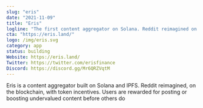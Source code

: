 ```yaml
---
slug: "eris"
date: "2021-11-09"
title: "Eris"
logline: "The first content aggregator on Solana. Reddit reimagined on Web 3.0 and Blockchain"
cta: "https://eris.land/"
logo: /img/eris.svg
category: app
status: building
Website: https://eris.land/
Twitter: https://twitter.com/erisfinance
Discord: https://discord.gg/Mr6QRZVqtM
---
```


Eris is a content aggregator built on Solana and IPFS.
Reddit reimagined, on the blockchain, with token incentives.
Users are rewarded for posting or boosting undervalued content before others do
